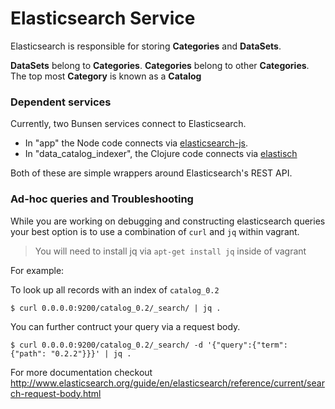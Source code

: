Elasticsearch Service
======

Elasticsearch is responsible for storing __Categories__ and __DataSets__.

__DataSets__ belong to __Categories__.
__Categories__ belong to other __Categories__.
The top most __Category__ is known as a __Catalog__


###  Dependent services

Currently, two Bunsen services connect to Elasticsearch.

* In "app" the Node code connects via
[elasticsearch-js](https://github.com/elasticsearch/elasticsearch-js).
* In "data\_catalog\_indexer", the Clojure code connects via [elastisch](https://github.com/clojurewerkz/elastisch)

Both of these are simple wrappers around Elasticsearch's REST API.


### Ad-hoc queries and Troubleshooting

While you are working on debugging and constructing elasticsearch queries your best option is to use a combination of `curl` and `jq` within vagrant.

> You will need to install jq via `apt-get install jq` inside of vagrant

For example:

To look up all records with an index of `catalog_0.2`

`$ curl 0.0.0.0:9200/catalog_0.2/_search/ | jq .`

You can further contruct your query via a request body.

`$ curl 0.0.0.0:9200/catalog_0.2/_search/ -d '{"query":{"term": {"path": "0.2.2"}}}' | jq .`

For more documentation checkout http://www.elasticsearch.org/guide/en/elasticsearch/reference/current/search-request-body.html

